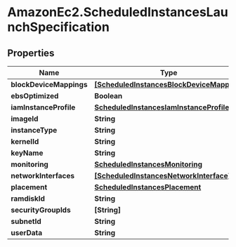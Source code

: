 # AmazonEc2.ScheduledInstancesLaunchSpecification

## Properties

Name | Type | Description | Notes
------------ | ------------- | ------------- | -------------
**blockDeviceMappings** | [**[ScheduledInstancesBlockDeviceMapping]**](ScheduledInstancesBlockDeviceMapping.md) |  | [optional] 
**ebsOptimized** | **Boolean** |  | [optional] 
**iamInstanceProfile** | [**ScheduledInstancesIamInstanceProfile**](ScheduledInstancesIamInstanceProfile.md) |  | [optional] 
**imageId** | **String** |  | 
**instanceType** | **String** |  | [optional] 
**kernelId** | **String** |  | [optional] 
**keyName** | **String** |  | [optional] 
**monitoring** | [**ScheduledInstancesMonitoring**](ScheduledInstancesMonitoring.md) |  | [optional] 
**networkInterfaces** | [**[ScheduledInstancesNetworkInterface]**](ScheduledInstancesNetworkInterface.md) |  | [optional] 
**placement** | [**ScheduledInstancesPlacement**](ScheduledInstancesPlacement.md) |  | [optional] 
**ramdiskId** | **String** |  | [optional] 
**securityGroupIds** | **[String]** |  | [optional] 
**subnetId** | **String** |  | [optional] 
**userData** | **String** |  | [optional] 


